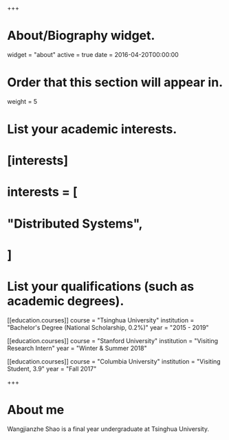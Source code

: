 +++
# About/Biography widget.
widget = "about"
active = true
date = 2016-04-20T00:00:00

# Order that this section will appear in.
weight = 5

# List your academic interests.
# [interests]
#   interests = [
#     "Distributed Systems",
#   ]

# List your qualifications (such as academic degrees).
[[education.courses]]
  course = "Tsinghua University" 
  institution = "Bachelor's Degree (National Scholarship, 0.2%)"
  year = "2015 - 2019"

[[education.courses]]
  course = "Stanford University"
  institution = "Visiting Research Intern"
  year = "Winter & Summer 2018"

[[education.courses]]
  course = "Columbia University"
  institution = "Visiting Student, 3.9"
  year = "Fall 2017"
 
+++

# About me

Wangjianzhe Shao is a final year undergraduate at Tsinghua University.

